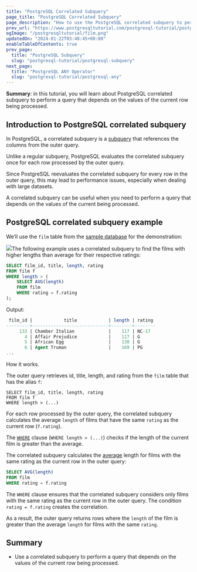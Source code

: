 ```yaml
---
title: "PostgreSQL Correlated Subquery"
page_title: "PostgreSQL Correlated Subquery"
page_description: "How to use the PostgreSQL correlated subquery to perform a query that depends on the values of the current row being processed."
prev_url: "https://www.postgresqltutorial.com/postgresql-tutorial/postgresql-correlated-subquery/"
ogImage: "/postgresqltutorial/film.png"
updatedOn: "2024-01-22T03:48:45+00:00"
enableTableOfContents: true
prev_page: 
  title: "PostgreSQL Subquery"
  slug: "postgresql-tutorial/postgresql-subquery"
next_page: 
  title: "PostgreSQL ANY Operator"
  slug: "postgresql-tutorial/postgresql-any"
---
```





**Summary**: in this tutorial, you will learn about PostgreSQL correlated subquery to perform a query that depends on the values of the current row being processed.


## Introduction to PostgreSQL correlated subquery

In PostgreSQL, a correlated subquery is a [subquery](postgresql-subquery) that references the columns from the outer query.

Unlike a regular subquery, PostgreSQL evaluates the correlated subquery once for each row processed by the outer query.

Since PostgreSQL reevaluates the correlated subquery for every row in the outer query, this may lead to performance issues, especially when dealing with large datasets.

A correlated subquery can be useful when you need to perform a query that depends on the values of the current being processed.


## PostgreSQL correlated subquery example

We’ll use the `film` table from the [sample database](../postgresql-getting-started/postgresql-sample-database) for the demonstration:

![](/postgresqltutorial/film.png)The following example uses a correlated subquery to find the films with higher lengths than average for their respective ratings:


```sql
SELECT film_id, title, length, rating
FROM film f
WHERE length > (
    SELECT AVG(length)
    FROM film
    WHERE rating = f.rating
);
```
Output:


```sql
 film_id |            title            | length | rating
---------+-----------------------------+--------+--------
     133 | Chamber Italian             |    117 | NC-17
       4 | Affair Prejudice            |    117 | G
       5 | African Egg                 |    130 | G
       6 | Agent Truman                |    169 | PG
...
```
How it works.

The outer query retrieves id, title, length, and rating from the `film` table that has the alias `f`:


```
SELECT film_id, title, length, rating
FROM film f
WHERE length > (...)
```
For each row processed by the outer query, the correlated subquery calculates the average `length` of films that have the same `rating` as the current row (`f.rating`).

The [`WHERE`](postgresql-where) clause (`WHERE length > (...)`) checks if the length of the current film is greater than the average.

The correlated subquery calculates the [average](../postgresql-aggregate-functions/postgresql-avg-function) length for films with the same rating as the current row in the outer query:


```sql
SELECT AVG(length)
FROM film
WHERE rating = f.rating
```
The `WHERE` clause ensures that the correlated subquery considers only films with the same rating as the current row in the outer query. The condition `rating = f.rating` creates the correlation.

As a result, the outer query returns rows where the `length` of the film is greater than the average `length` for films with the same `rating`.


## Summary

* Use a correlated subquery to perform a query that depends on the values of the current row being processed.

